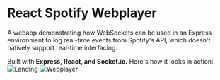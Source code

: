 # React Spotify Webplayer
A webapp demonstrating how WebSockets can be used in an Express environment to log real-time events from Spotify's API, which doesn't natively support real-time interfacing.

Built with **Express, React, and Socket.io.** Here's how it looks in action:
![Landing](https://github.com/jeffreyzhang2001/react-spotify-webplayer/tree/master/screenshots/landing.png)
![Webplayer](https://github.com/jeffreyzhang2001/react-spotify-webplayer/tree/master/screenshots/landing.png)